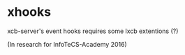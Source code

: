 # xhooks
xcb-server's event hooks
requires some lxcb extentions (?)

(In research for InfoTeCS-Academy 2016)
